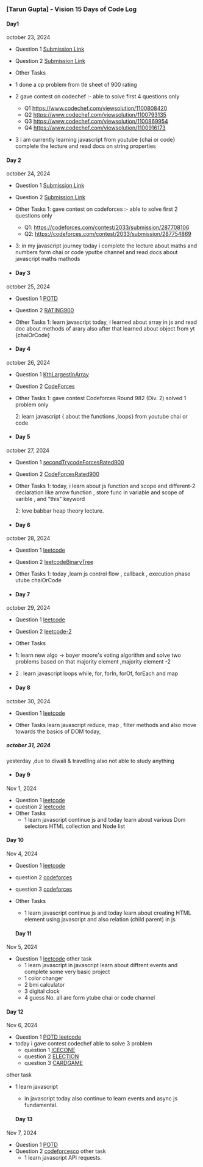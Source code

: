 ### [Tarun Gupta] - Vision 15 Days of Code Log
####   Day1
october 23, 2024


- Question 1
  [Submission Link](https://leetcode.com/submissions/detail/1431283662/)
- Question 2
  [Submission Link](https://leetcode.com/submissions/detail/1431249060/)
- Other Tasks

- 1 done a cp problem from tle sheet of 900 rating
- 2 gave contest on codechef :- able to solve first 4 questions only
   - Q1  https://www.codechef.com/viewsolution/1100808420
  - Q2 https://www.codechef.com/viewsolution/1100793135
   - Q3  https://www.codechef.com/viewsolution/1100869954
  - Q4 https://www.codechef.com/viewsolution/1100916173

- 3 i am currently learning javascript from youtube {chai or code} complete the lecture and read docs on string properties




#### Day 2

october 24, 2024

- Question 1
  [Submission Link](https://leetcode.com/submissions/detail/1432229417/)
- Question 2
  [Submission Link]( https://leetcode.com/submissions/detail/1432631664/    )
- Other Tasks
  1: gave contest on codeforces :- able to solve first 2 questions only 

  - Q1: https://codeforces.com/contest/2033/submission/287708106
  - Q2: https://codeforces.com/contest/2033/submission/287754869

- 3: in my javascript journey today i complete the lecture about maths and numbers form chai or code yputbe channel and read docs about javascript maths mathods

- #### Day 3

october 25, 2024

- Question 1
  [POTD](https://leetcode.com/submissions/detail/1433529118/)
- Question 2
  [RATING900](https://codeforces.com/contest/1374/submission/287958382)
- Other Tasks
  1: learn javascript today, i learned about array in js and read doc about methods of 
  arary also after that learned about object from yt {chaiOrCode}
  
- #### Day 4

october 26, 2024

- Question 1
  [KthLargestInArray](https://leetcode.com/submissions/detail/1433529118/)
- Question 2
  [CodeForces](https://codeforces.com/contest/2027/submission/288120198)
  
- Other Tasks
  1: gave contest  Codeforces Round 982 (Div. 2) solved 1 problem only 
  
  2: learn javascript { about the functions ,loops} from youtube chai or code



  
- #### Day 5

october 27, 2024

- Question 1
  [secondTrycodeForcesRated900](https://codeforces.com/contest/1666/submission/288350115)
- Question 2
  [CodeForcesRated900](https://codeforces.com/contest/2027/submission/288120198)
  
- Other Tasks
  1: today, i learn about js function and scope and different-2 declaration
  like arrow function , store func in variable and scope of varible ,
  and "this" keyword

  2: love babbar
     heap theory lecture.



- #### Day 6

october 28, 2024

- Question 1
  [leetcode](https://leetcode.com/submissions/detail/1436449784/)
- Question 2
  [leetcodeBinaryTree](https://leetcode.com/submissions/detail/1436453906/)
  
- Other Tasks
  1: today ,learn js control flow , callback , execution phase utube chaiOrCode

  
- #### Day 7

october 29, 2024

- Question 1
  [leetcode](https://leetcode.com/submissions/detail/1437457077/)
- Question 2
  [leetcode-2](https://leetcode.com/submissions/detail/1437470220/)
  
- Other Tasks
-  1: learn new algo -> boyer moore's voting algorithm and solve two problems based on that
  majority element ,majority element -2
-  2 : learn javascript loops while, for, forIn, forOf, forEach  and map 


  - #### Day 8

october 30, 2024


- Question 1
  [leetcode](https://leetcode.com/submissions/detail/1437457077/)
  
- Other Tasks
    learn javascript
    reduce, map , filter methods
    and also move towards the basics of DOM today,



#####  october 31, 2024

yesterday ,due to diwali & travelling also not able to study anything 

  - #### Day 9

Nov 1, 2024


- Question 1
  [leetcode](https://leetcode.com/submissions/detail/1440148855/)
- question 2
  [leetcode](https://leetcode.com/submissions/detail/1440097398/)
 - Other Tasks
   - 1 learn javascript
   continue js and today learn about various Dom selectors
   HTML collection and Node list

 #### Day 10

Nov 4, 2024


- Question 1
  [leetcode](https://leetcode.com/submissions/detail/1442723588/)
- question 2
  [codeforces](https://codeforces.com/contest/1380/submission/289940423)
- question 3
  [codeforces](https://codeforces.com/contest/1881/submission/289933724)
- Other Tasks
   - 1 learn javascript
   continue js and today learn about creating HTML element using javascript and also relation (child parent) in js 


   #### Day 11

Nov 5, 2024


- Question 1
  [leetcode](https://leetcode.com/submissions/detail/1443381148/)
other task
   - 1 learn javascript
  in javascript learn about diffrent events
  and complete some very basic project
   - 1 color changer
   - 2 bmi calculator
   - 3 digital clock
   - 4 guess No.
   all are form ytube chai or code channel


 #### Day 12

Nov 6, 2024


- Question 1
  [POTD leetcode](https://leetcode.com/submissions/detail/1444559505/)
- today i gave contest codechef able to solve 3 problem
  -  question 1
      [ICECONE](https://www.codechef.com/viewsolution/1104501815)
  -  question 2
      [ELECTION](https://www.codechef.com/viewsolution/1104597564)
  -  question 3
      [CARDGAME](https://www.codechef.com/viewsolution/1104530649)
    
other task
   - 1 learn javascript
     - in javascript today also continue to learn events
        and async js fundamental.


     #### Day 13

Nov 7, 2024


- Question 1
  [POTD](https://leetcode.com/submissions/detail/1445369726/)
- Question 2
  [codeforcesco](https://codeforces.com/contest/1878/submission/290403880)
other task
   - 1 learn javascript
  API requests.

